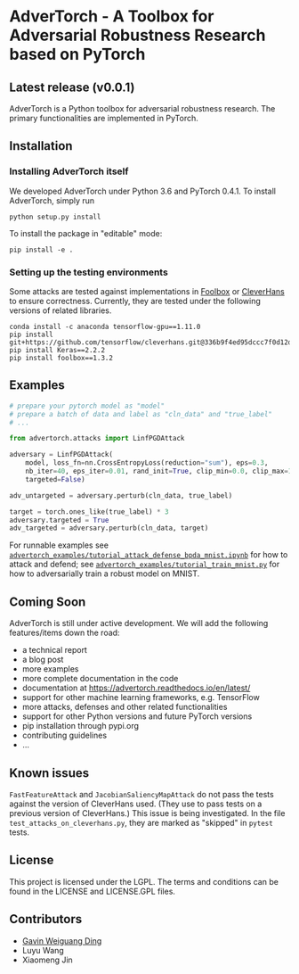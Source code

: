 # AdverTorch - A Toolbox for Adversarial Robustness Research based on PyTorch
## Latest release (v0.0.1)

AdverTorch is a Python toolbox for adversarial robustness research. The primary functionalities are implemented in PyTorch.


## Installation

### Installing AdverTorch itself

We developed AdverTorch under Python 3.6 and PyTorch 0.4.1. To install AdverTorch, simply run
```
python setup.py install
```

To install the package in "editable" mode:
```
pip install -e .
```

### Setting up the testing environments

Some attacks are tested against implementations in [Foolbox](https://github.com/bethgelab/foolbox) or [CleverHans](https://github.com/tensorflow/cleverhans) to ensure correctness. Currently, they are tested under the following versions of related libraries.
```
conda install -c anaconda tensorflow-gpu==1.11.0
pip install git+https://github.com/tensorflow/cleverhans.git@336b9f4ed95dccc7f0d12d338c2038c53786ab70
pip install Keras==2.2.2
pip install foolbox==1.3.2
```


## Examples
```python
# prepare your pytorch model as "model"
# prepare a batch of data and label as "cln_data" and "true_label"
# ...

from advertorch.attacks import LinfPGDAttack

adversary = LinfPGDAttack(
    model, loss_fn=nn.CrossEntropyLoss(reduction="sum"), eps=0.3,
    nb_iter=40, eps_iter=0.01, rand_init=True, clip_min=0.0, clip_max=1.0,
    targeted=False)

adv_untargeted = adversary.perturb(cln_data, true_label)

target = torch.ones_like(true_label) * 3
adversary.targeted = True
adv_targeted = adversary.perturb(cln_data, target)
```

For runnable examples see [`advertorch_examples/tutorial_attack_defense_bpda_mnist.ipynb`](https://github.com/BorealisAI/advertorch/blob/master/advertorch_examples/tutorial_attack_defense_bpda_mnist.ipynb) for how to attack and defend; see [`advertorch_examples/tutorial_train_mnist.py`](https://github.com/BorealisAI/advertorch/blob/master/advertorch_examples/tutorial_train_mnist.py) for how to adversarially train a robust model on MNIST.


## Coming Soon

AdverTorch is still under active development. We will add the following features/items down the road:

* a technical report
* a blog post
* more examples
* more complete documentation in the code
* documentation at https://advertorch.readthedocs.io/en/latest/
* support for other machine learning frameworks, e.g. TensorFlow
* more attacks, defenses and other related functionalities
* support for other Python versions and future PyTorch versions
* pip installation through pypi.org
* contributing guidelines
* ...


## Known issues

`FastFeatureAttack` and `JacobianSaliencyMapAttack` do not pass the tests against the version of CleverHans used. (They use to pass tests on a previous version of CleverHans.) This issue is being investigated. In the file `test_attacks_on_cleverhans.py`, they are marked as "skipped" in `pytest` tests. 

## License

This project is licensed under the LGPL. The terms and conditions can be found in the LICENSE and LICENSE.GPL files.


## Contributors

* [Gavin Weiguang Ding](https://gwding.github.io/)
* Luyu Wang
* Xiaomeng Jin
